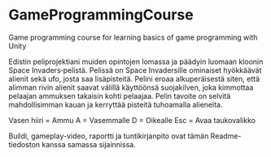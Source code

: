# GameProgrammingCourse
Game programming course for learning basics of game programming with Unity

Edistin peliprojektiani muiden opintojen lomassa ja päädyin luomaan kloonin Space Invaders‐pelistä. 
Pelissä on Space Invadersille ominaiset hyökkäävät alienit sekä ufo, josta saa lisäpisteitä. 
Pelini eroaa alkuperäisestä siten, että alimman rivin alienit saavat välillä käyttöönsä suojakilven, 
joka kimmottaa pelaajan ammuksen takaisin kohti pelaajaa.
Pelin tavoite on selvitä mahdollisimman kauan ja kerryttää pisteitä tuhoamalla alieneita.

Vasen hiiri = Ammu
A = Vasemmalle
D = Oikealle
Esc = Avaa taukovalikko

Buildi, gameplay-video, raportti ja tuntikirjanpito ovat tämän Readme-tiedoston kanssa samassa sijainnissa.